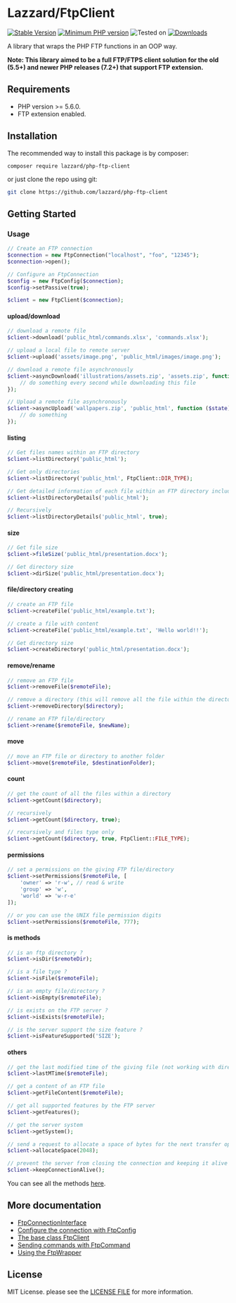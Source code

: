 # Lazzard/FtpClient

[![Stable Version](https://img.shields.io/packagist/v/lazzard/php-ftp-client?color=success&label=stable)](https://packagist.org/packages/lazzard/php-ftp-client)
[![Minimum PHP version](https://img.shields.io/packagist/php-v/lazzard/php-ftp-client)](https://packagist.org/packages/lazzard/php-ftp-client)
![Tested on](https://img.shields.io/badge/tested-5.6.4-lightgray)
[![Downloads](https://img.shields.io/packagist/dt/lazzard/php-ftp-client?color=blueviolet&style=social)](https://packagist.org/packages/lazzard/php-ftp-client)

A library that wraps the PHP FTP functions in an OOP way.

**Note: This library aimed to be a full FTP/FTPS client solution for the old (5.5+) and newer PHP releases (7.2+) that support FTP extension.**

## Requirements

 * PHP version >= 5.6.0.
 * FTP extension enabled.

## Installation

The recommended way to install this package is by composer:

```console
composer require lazzard/php-ftp-client
```

or just clone the repo using git:

```bash
git clone https://github.com/lazzard/php-ftp-client
```

## Getting Started

### Usage
```php
// Create an FTP connection
$connection = new FtpConnection("localhost", "foo", "12345");
$connection->open();

// Configure an FtpConnection
$config = new FtpConfig($connection);
$config->setPassive(true);

$client = new FtpClient($connection);
```

#### upload/download

```php
// download a remote file
$client->download('public_html/commands.xlsx', 'commands.xlsx');

// upload a local file to remote server
$client->upload('assets/image.png', 'public_html/images/image.png');

// download a remote file asynchronously
$client->asyncDownload('illustrations/assets.zip', 'assets.zip', function ($state) {
    // do something every second while downloading this file
});

// Upload a remote file asynchronously
$client->asyncUpload('wallpapers.zip', 'public_html', function ($state) {
    // do something
});
```

#### listing

```php
// Get files names within an FTP directory
$client->listDirectory('public_html');

// Get only directories
$client->listDirectory('public_html', FtpClient::DIR_TYPE);

// Get detailed information of each file within an FTP directory including the file path
$client->listDirectoryDetails('public_html');

// Recursively
$client->listDirectoryDetails('public_html', true);
```

#### size

```php
// Get file size
$client->fileSize('public_html/presentation.docx');

// Get directory size
$client->dirSize('public_html/presentation.docx');
```

#### file/directory creating
 
```php
// create an FTP file
$client->createFile('public_html/example.txt');

// create a file with content
$client->createFile('public_html/example.txt', 'Hello world!!');

// Get directory size
$client->createDirectory('public_html/presentation.docx');
```

#### remove/rename

```php
// remove an FTP file
$client->removeFile($remoteFile);

// remove a directory (this will remove all the file within the directory)
$client->removeDirectory($directory);

// rename an FTP file/directory
$client->rename($remoteFile, $newName);
```

#### move

```php
// move an FTP file or directory to another folder
$client->move($remoteFile, $destinationFolder);
```

#### count

```php
// get the count of all the files within a directory
$client->getCount($directory);

// recursively
$client->getCount($directory, true);

// recursively and files type only
$client->getCount($directory, true, FtpClient::FILE_TYPE);
```

#### permissions 

```php
// set a permissions on the giving FTP file/directory 
$client->setPermissions($remoteFile, [
    'owner' => 'r-w', // read & write
    'group' => 'w',
    'world' => 'w-r-e'
]);

// or you can use the UNIX file permission digits 
$client->setPermissions($remoteFile, 777);
```

#### is methods

```php
// is an ftp directory ?
$client->isDir($remoteDir);

// is a file type ?
$client->isFile($remoteFile);

// is an empty file/directory ?
$client->isEmpty($remoteFile);

// is exists on the FTP server ?
$client->isExists($remoteFile);

// is the server support the size feature ?
$client->isFeatureSupported('SIZE');
```

#### others 

```php
// get the last modified time of the giving file (not working with directories)
$client->lastMTime($remoteFile);

// get a content of an FTP file
$client->getFileContent($remoteFile);

// get all supported features by the FTP server
$client->getFeatures();

// get the server system
$client->getSystem();

// send a request to allocate a space of bytes for the next transfer operation (not all servers requires this)
$client->allocateSpace(2048);

// prevent the server from closing the connection and keeping it alive
$client->keepConnectionAlive();
```

You can see all the methods [here](blob/master/docs/FtpClient.md).

## More documentation

 * [FtpConnectionInterface][1]
 * [Configure the connection with FtpConfig][2]
 * [The base class FtpClient][3]
 * [Sending commands with FtpCommand][4]
 * [Using the FtpWrapper][5]
 
[1]: blob/master/docs/FtpConnectionInterface.md
[2]: blob/master/docs/FtpConfig.md
[3]: blob/master/docs/FtpClient.md
[4]: blob/master/docs/FtpCommand.md
[5]: blob/master/docs/FtpWrapper.md

## License

MIT License. please see the [LICENSE FILE](blob/master/LICENSE) for more information. 